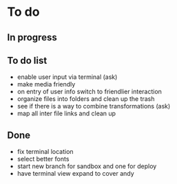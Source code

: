 # To do

## In progress


## To do list
- enable user input via terminal (ask)
- make media friendly
- on entry of user info switch to friendlier interaction
- organize files into folders and clean up the trash
- see if there is a way to combine transformations (ask)
- map all inter file links and clean up

## Done
- fix terminal location
- select better fonts
- start new branch for sandbox and one for deploy
- have terminal view expand to cover andy